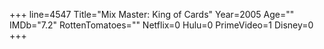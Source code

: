 +++
line=4547
Title="Mix Master: King of Cards"
Year=2005
Age=""
IMDb="7.2"
RottenTomatoes=""
Netflix=0
Hulu=0
PrimeVideo=1
Disney=0
+++

